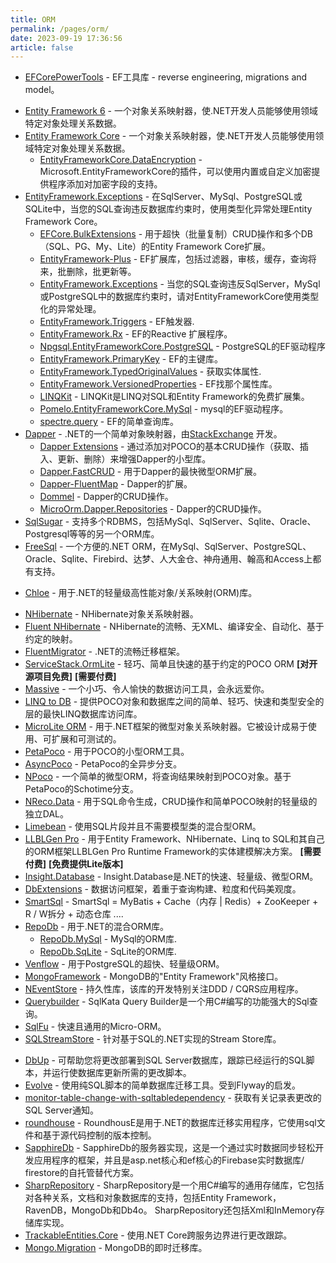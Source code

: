 ```yaml
---
title: ORM
permalink: /pages/orm/
date: 2023-09-19 17:36:56
article: false
---
```


* [EFCorePowerTools](https://github.com/ErikEJ/EFCorePowerTools) - EF工具库 - reverse engineering, migrations and model。
- [Entity Framework 6](https://github.com/dotnet/ef6)  - 一个对象关系映射器，使.NET开发人员能够使用领域特定对象处理关系数据。 
- [Entity Framework Core](https://github.com/dotnet/efcore)  - 一个对象关系映射器，使.NET开发人员能够使用领域特定对象处理关系数据。 
  - [EntityFrameworkCore.DataEncryption](https://github.com/Eastrall/EntityFrameworkCore.DataEncryption) - Microsoft.EntityFrameworkCore的插件，可以使用内置或自定义加密提供程序添加对加密字段的支持。
- [EntityFramework.Exceptions](https://github.com/Giorgi/EntityFramework.Exceptions)  - 在SqlServer、MySql、PostgreSQL或SQLite中，当您的SQL查询违反数据库约束时，使用类型化异常处理Entity Framework Core。 
  - [EFCore.BulkExtensions](https://github.com/borisdj/EFCore.BulkExtensions)  - 用于超快（批量复制）CRUD操作和多个DB（SQL、PG、My、Lite）的Entity Framework Core扩展。 
  - [EntityFramework-Plus](https://github.com/zzzprojects/EntityFramework-Plus) - EF扩展库，包括过滤器，审核，缓存，查询将来，批删除，批更新等。
  - [EntityFramework.Exceptions](https://github.com/Giorgi/EntityFramework.Exceptions) - 当您的SQL查询违反SqlServer，MySql或PostgreSQL中的数据库约束时，请对EntityFrameworkCore使用类型化的异常处理。
  - [EntityFramework.Triggers](https://github.com/NickStrupat/EntityFramework.Triggers) - EF触发器.
  - [EntityFramework.Rx](https://github.com/NickStrupat/EntityFramework.Rx) - EF的Reactive 扩展程序。
  - [Npgsql.EntityFrameworkCore.PostgreSQL](https://github.com/npgsql/Npgsql.EntityFrameworkCore.PostgreSQL) - PostgreSQL的EF驱动程序
  - [EntityFramework.PrimaryKey](https://github.com/NickStrupat/EntityFramework.PrimaryKey) - EF的主键库。
  - [EntityFramework.TypedOriginalValues](https://github.com/NickStrupat/EntityFramework.TypedOriginalValues) - 获取实体属性.
  - [EntityFramework.VersionedProperties](https://github.com/NickStrupat/EntityFramework.VersionedProperties) -  EF找那个属性库。
  - [LINQKit](https://github.com/scottksmith95/LINQKit) - LINQKit是LINQ对SQL和Entity Framework的免费扩展集。
  - [Pomelo.EntityFrameworkCore.MySql](https://github.com/PomeloFoundation/Pomelo.EntityFrameworkCore.MySql) - mysql的EF驱动程序。
  - [spectre.query](https://github.com/spectresystems/spectre.query) - EF的简单查询库。
- [Dapper](https://github.com/StackExchange/Dapper)  - .NET的一个简单对象映射器，由[StackExchange](https://stackexchange.github.io/) 开发。 
  - [Dapper Extensions](https://github.com/tmsmith/Dapper-Extensions)  - 通过添加对POCO的基本CRUD操作（获取、插入、更新、删除）来增强Dapper的小型库。 
  - [Dapper.FastCRUD](https://github.com/MoonStorm/Dapper.FastCRUD)  - 用于Dapper的最快微型ORM扩展。 
  - [Dapper-FluentMap](https://github.com/henkmollema/Dapper-FluentMap) - Dapper的扩展。
  - [Dommel](https://github.com/henkmollema/Dommel) - Dapper的CRUD操作。
  - [MicroOrm.Dapper.Repositories](https://github.com/phnx47/MicroOrm.Dapper.Repositories) - Dapper的CRUD操作。
- [SqlSugar](https://github.com/donet5/SqlSugar)  - 支持多个RDBMS，包括MySql、SqlServer、Sqlite、Oracle、Postgresql等等的另一个ORM库。 
- [FreeSql](https://chat.openai.com/github.com/dotnetcore/FreeSql)  - 一个方便的.NET ORM，在MySql、SqlServer、PostgreSQL、Oracle、Sqlite、Firebird、达梦、人大金仓、神舟通用、翰高和Access上都有支持。 
* [Chloe](https://github.com/shuxinqin/Chloe) - 用于.NET的轻量级高性能对象/关系映射(ORM)库。
- [NHibernate](https://github.com/nhibernate)  - NHibernate对象关系映射器。 
- [Fluent NHibernate](https://github.com/nhibernate/fluent-nhibernate)  - NHibernate的流畅、无XML、编译安全、自动化、基于约定的映射。 
- [FluentMigrator](https://github.com/fluentmigrator/fluentmigrator)  - .NET的流畅迁移框架。 
- [ServiceStack.OrmLite](https://github.com/ServiceStack/ServiceStack.OrmLite)  - 轻巧、简单且快速的基于约定的POCO ORM **[对开源项目免费]**  **[需要付费]** 
- [Massive](https://github.com/FransBouma/Massive)  - 一个小巧、令人愉快的数据访问工具，会永远爱你。 
- [LINQ to DB](https://github.com/linq2db/linq2db)  - 提供POCO对象和数据库之间的简单、轻巧、快速和类型安全的层的最快LINQ数据库访问库。 
- [MicroLite ORM](https://github.com/MicroLite-ORM/MicroLite)  - 用于.NET框架的微型对象关系映射器。它被设计成易于使用、可扩展和可测试的。 
- [PetaPoco](https://github.com/CollaboratingPlatypus/PetaPoco)  - 用于POCO的小型ORM工具。 
- [AsyncPoco](https://github.com/tmenier/AsyncPoco)  - PetaPoco的全异步分支。 
- [NPoco](https://github.com/schotime/NPoco)  - 一个简单的微型ORM，将查询结果映射到POCO对象。基于PetaPoco的Schotime分支。 
- [NReco.Data](https://github.com/nreco/data) - 用于SQL命令生成，CRUD操作和简单POCO映射的轻量级的独立DAL。
- [Limebean](https://github.com/Nick-Lucas/LimeBean)  - 使用SQL片段并且不需要模型类的混合型ORM。 
- [LLBLGen Pro](https://www.llblgen.com/)  - 用于Entity Framework、NHibernate、Linq to SQL和其自己的ORM框架LLBLGen Pro Runtime Framework的实体建模解决方案。 **[需要付费]**  **[免费提供Lite版本]** 
- [Insight.Database](https://github.com/jonwagner/Insight.Database)  - Insight.Database是.NET的快速、轻量级、微型ORM。 
- [DbExtensions](https://maxtoroq.github.io/DbExtensions/)  - 数据访问框架，着重于查询构建、粒度和代码美观度。 
- [SmartSql](https://github.com/dotnetcore/SmartSql)  - SmartSql = MyBatis + Cache（内存 | Redis）+ ZooKeeper + R / W拆分 + 动态仓库 .... 
- [RepoDb](https://github.com/mikependon/RepoDb)  - 用于.NET的混合ORM库。 
  - [RepoDb.MySql](https://github.com/mikependon/RepoDb/tree/master/RepoDb.MySql) - MySql的ORM库.
  - [RepoDb.SqLite](https://github.com/mikependon/RepoDb/tree/master/RepoDb.SqLite) - SqLite的ORM库.
- [Venflow](https://github.com/TwentyFourMinutes/Venflow)  - 用于PostgreSQL的超快、轻量级ORM。 
- [MongoFramework](https://github.com/TurnerSoftware/MongoFramework)  - MongoDB的"Entity Framework"风格接口。
- [NEventStore](https://github.com/NEventStore/NEventStore) - 持久性库，该库的开发特别关注DDD / CQRS应用程序。
- [Querybuilder](https://github.com/sqlkata/querybuilder) -  SqlKata Query Builder是一个用C#编写的功能强大的Sql查询。
- [SqlFu](https://github.com/sapiens/SqlFu) - 快速且通用的Micro-ORM。
- [SQLStreamStore](https://github.com/SQLStreamStore/SQLStreamStore) - 针对基于SQL的.NET实现的Stream Store库。
* [DbUp](https://github.com/DbUp/DbUp) -  可帮助您将更改部署到SQL Server数据库，跟踪已经运行的SQL脚本，并运行使数据库更新所需的更改脚本。
* [Evolve](https://github.com/lecaillon/Evolve) - 使用纯SQL脚本的简单数据库迁移工具。受到Flyway的启发。
* [monitor-table-change-with-sqltabledependency](https://github.com/christiandelbianco/monitor-table-change-with-sqltabledependency) - 获取有关记录表更改的SQL Server通知。
* [roundhouse](https://github.com/chucknorris/roundhouse) - RoundhousE是用于.NET的数据库迁移实用程序，它使用sql文件和基于源代码控制的版本控制。
* [SapphireDb](https://github.com/SapphireDb/SapphireDb) - SapphireDb的服务器实现，这是一个通过实时数据同步轻松开发应用程序的框架，并且是asp.net核心和ef核心的Firebase实时数据库/ firestore的自托管替代方案。
* [SharpRepository](https://github.com/SharpRepository/SharpRepository) -  SharpRepository是一个用C#编写的通用存储库，它包括对各种关系，文档和对象数据库的支持，包括Entity Framework，RavenDB，MongoDb和Db4o。 SharpRepository还包括Xml和InMemory存储库实现。
* [TrackableEntities.Core](https://github.com/TrackableEntities/TrackableEntities.Core) - 使用.NET Core跨服务边界进行更改跟踪。
* [Mongo.Migration](https://github.com/SRoddis/Mongo.Migration) - MongoDB的即时迁移库。